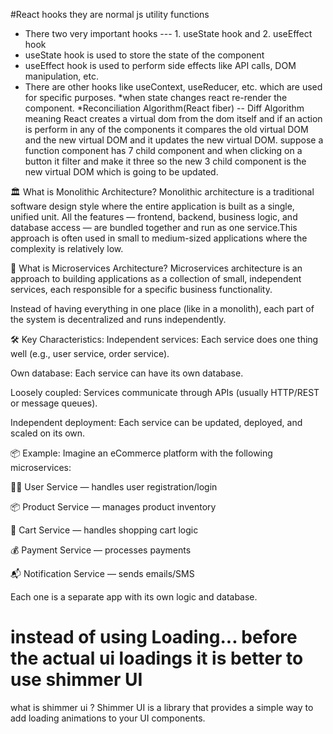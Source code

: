 #React hooks
they are normal js utility functions 

* There two very important hooks --- 1. useState hook and 2. useEffect hook
* useState hook is used to store the state of the component
* useEffect hook is used to perform side effects like API calls, DOM manipulation, etc.
* There are other hooks like useContext, useReducer, etc. which are used for specific purposes.
*when state changes react re-render the component.
*Reconciliation Algorithm(React fiber) -- Diff Algorithm meaning React creates a virtual dom from the dom itself and if an action is perform in any of the components it compares the old virtual DOM and the new virtual DOM and it updates the new virtual DOM.
suppose a function component has 7 child component and when clicking on a button it filter and make it three so the new 3 child component is the new virtual DOM which is going to be updated.

🏛️ What is Monolithic Architecture?
Monolithic architecture is a traditional software design style where the entire application is built as a single, unified unit. All the features — frontend, backend, business logic, and database access — are bundled together and run as one service.This approach is often used in small to medium-sized applications where the complexity is relatively low.

🧩 What is Microservices Architecture?
Microservices architecture is an approach to building applications as a collection of small, independent services, each responsible for a specific business functionality.

Instead of having everything in one place (like in a monolith), each part of the system is decentralized and runs independently.

🛠️ Key Characteristics:
Independent services: Each service does one thing well (e.g., user service, order service).

Own database: Each service can have its own database.

Loosely coupled: Services communicate through APIs (usually HTTP/REST or message queues).

Independent deployment: Each service can be updated, deployed, and scaled on its own.

📦 Example:
Imagine an eCommerce platform with the following microservices:

🧑‍💼 User Service — handles user registration/login

📦 Product Service — manages product inventory

🛒 Cart Service — handles shopping cart logic

💰 Payment Service — processes payments

📬 Notification Service — sends emails/SMS

Each one is a separate app with its own logic and database.

# instead of using Loading... before the actual ui loadings it is better to use shimmer UI
 what is shimmer ui ?
 Shimmer UI is a library that provides a simple way to add loading animations to your UI components. 